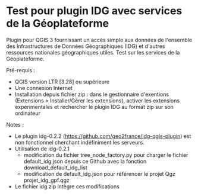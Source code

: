 # Test pour plugin IDG avec services de la Géoplateforme
Plugin pour QGIS 3 fournissant un accès simple aux données de l'ensemble des Infrastructures de Données Géographiques (IDG) et d'autres ressources nationales géographiques utiles.
Test sur les services de la Géoplateforme.

Pré-requis :
- QGIS version LTR [3.28] ou supérieure
- Une connexion Internet
- Installation depuis fichier zip : dans le gestionnaire d'exentions (Extensions > Installer/Gérer les extensions), activer les extensions expérimentales et rechercher le plugin IDG au format zip sur son ordinateur


Notes : 
- Le plugin idg-0.2.2 (https://github.com/geo2france/idg-qgis-plugin) est non fonctionnel cherchant indéfiniment les serveurs.
- Utilisation de idg-0.2.1
  - modification du fichier tree_node_factory.py pour charger le fichier default_idg.json depuis ce Github avec la fonction download_default_idg_list
  - modification de default_idg.json pour référencer le projet Qgz projet_idg_gpf.qgz 
- Le fichier idg.zip intègre ces modifications

 

